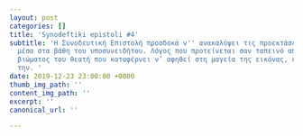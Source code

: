```yaml
---
layout: post
categories: []
title: 'Synodeftiki epistoli #4'
subtitle: 'Η Συνοδευτική Επιστολή προσδοκά ν'' ανακαλύψει τις προεκτάσεις της εικόνας
  μέσα στα βάθη του υποσυνειδήτου. Λόγος που προτείνεται σαν ταπεινό απαύγασμα του
  βιώματος του θεατή που καταφέρνει ν’ αφηθεί στη μαγεία της εικόνας, επαναδημιουργώντας
  την. '
date: 2019-12-23 23:00:00 +0000
thumb_img_path: ''
content_img_path: ''
excerpt: ''
canonical_url: ''

---
```

